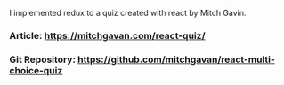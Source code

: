 I implemented redux to a quiz created with react by Mitch Gavin.

### Article: https://mitchgavan.com/react-quiz/
### Git Repository: https://github.com/mitchgavan/react-multi-choice-quiz